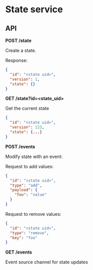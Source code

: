 # State service

## API

**POST /state**

Create a state.

Response:

```json
{
  "id": "<state uid>",
  "version": 1,
  "state": {}
}
```

**GET /state?id=<state_uid>**

Get the current state

```json
{
  "id": "<state uid>",
  "version": 123,
  "state": {...}
}
```

**POST /events**

Modify state with an event:

Request to add values:

```json
{
  "id": "<state uid>",
  "type": "add",
  "payload": {
    "foo": "value"
  }
}
```

Request to remove values:

```json
{
  "id": "<state uid>",
  "type": "remove",
  "key": "foo"
}
```

**GET /events**

Event source channel for state updates
